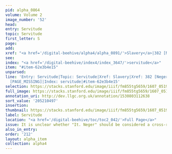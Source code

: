 ```yaml
---
pid: alpha_0864
volume: Volume 2
image_number: '52'
head:
entry: Servitude
topic: Servitude
first_letter: S
page:
add:
xref: "<a href='/digital-beehive/alpha4/alpha_0891/'>Slavery</a>|382 [Neger]|813 [PAGE_MISSING]"
see:
index: "<a href='/digital-beehive/index4/index_3647/'>servitude</a>"
item: "#item-62e3b4e15"
unparsed:
line: 'Entry: Servitude|Topic: Servitude|Xref: Slavery|Xref: 382 [Neger]|Xref: 813
  [PAGE_MISSING]|Index: servitude|#item-62e3b4e15'
selection: https://stacks.stanford.edu/image/iiif/fm855tg5659/1607_0519/809,497,2984,452/full/0/default.jpg
full_image: https://stacks.stanford.edu/image/iiif/fm855tg5659/1607_0519/full/full/0/default.jpg
annotation_uri: http://dev.llgc.org.uk/annotation/1530803112638
sort_value: '205210497'
insertion:
thumbnail: https://stacks.stanford.edu/image/iiif/fm855tg5659/1607_0519/809,497,600,180/250,/0/default.jpg
label: Servitude
location: "<a href='/digital-beehive/toc/toc2_042/'>Full Page</a>"
issue: It is unclear whether "It. Neger" should be considered a cross-reference.
also_in_entry:
order: '212'
layout: alpha_item
collection: alpha4
---
```

